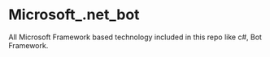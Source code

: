 # Microsoft_.net_bot
All Microsoft Framework based technology included in this repo like c#, Bot Framework.
